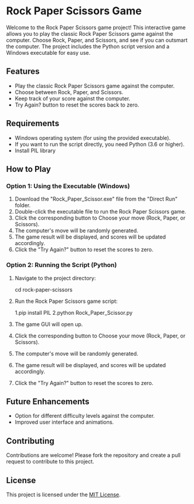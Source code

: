 # Rock Paper Scissors Game

Welcome to the Rock Paper Scissors game project! This interactive game allows you to play the classic Rock Paper Scissors game against the computer. Choose Rock, Paper, and Scissors, and see if you can outsmart the computer. The project includes the Python script version and a Windows executable for easy use.

## Features

- Play the classic Rock Paper Scissors game against the computer.
- Choose between Rock, Paper, and Scissors.
- Keep track of your score against the computer.
- Try Again? button to reset the scores back to zero.

## Requirements

- Windows operating system (for using the provided executable).
- If you want to run the script directly, you need Python (3.6 or higher).
- Install PIL library

## How to Play

### Option 1: Using the Executable (Windows)

1. Download the "Rock_Paper_Scissor.exe" file from the "Direct Run" folder.
2. Double-click the executable file to run the Rock Paper Scissors game.
3. Click the corresponding button to Choose your move (Rock, Paper, or Scissors).
4. The computer's move will be randomly generated.
5. The game result will be displayed, and scores will be updated accordingly.
6. Click the "Try Again?" button to reset the scores to zero.

### Option 2: Running the Script (Python)

1. Navigate to the project directory:


	cd rock-paper-scissors


2. Run the Rock Paper Scissors game script:

	1.pip install PIL
	2.python Rock_Paper_Scissor.py


3. The game GUI will open up.
4. Click the corresponding button to Choose your move (Rock, Paper, or Scissors).
5. The computer's move will be randomly generated.
6. The game result will be displayed, and scores will be updated accordingly.
7. Click the "Try Again?" button to reset the scores to zero.


## Future Enhancements

- Option for different difficulty levels against the computer.
- Improved user interface and animations.

## Contributing

Contributions are welcome! Please fork the repository and create a pull request to contribute to this project.

## License

This project is licensed under the [MIT License](LICENSE).
